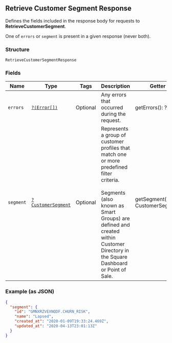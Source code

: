 ## Retrieve Customer Segment Response

Defines the fields included in the response body for requests to __RetrieveCustomerSegment__.

One of `errors` or `segment` is present in a given response (never both).

### Structure

`RetrieveCustomerSegmentResponse`

### Fields

| Name | Type | Tags | Description | Getter | Setter |
|  --- | --- | --- | --- | --- | --- |
| `errors` | [`?(Error[])`](/doc/models/error.md) | Optional | Any errors that occurred during the request. | getErrors(): ?array | setErrors(?array errors): void |
| `segment` | [`?CustomerSegment`](/doc/models/customer-segment.md) | Optional | Represents a group of customer profiles that match one or more predefined filter criteria.<br><br>Segments (also known as Smart Groups) are defined and created within Customer Directory in the Square Dashboard or Point of Sale. | getSegment(): ?CustomerSegment | setSegment(?CustomerSegment segment): void |

### Example (as JSON)

```json
{
  "segment": {
    "id": "GMNXRZVEXNQDF.CHURN_RISK",
    "name": "Lapsed",
    "created_at": "2020-01-09T19:33:24.469Z",
    "updated_at": "2020-04-13T23:01:13Z"
  }
}
```

